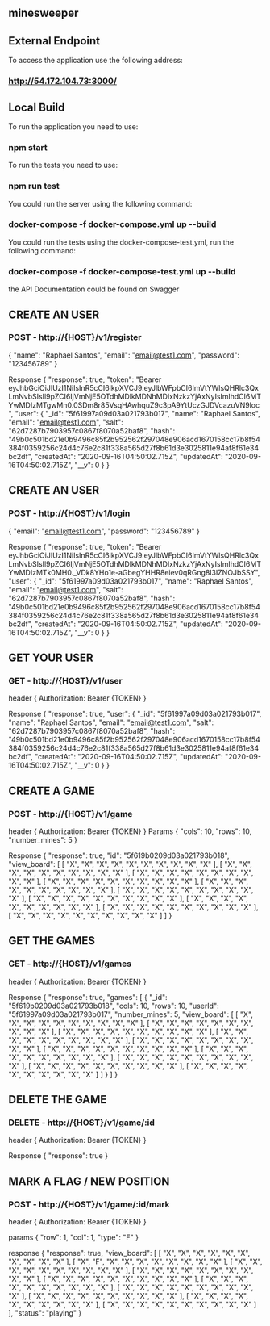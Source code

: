 ## minesweeper

## External Endpoint

To access the application use the following address:

### http://54.172.104.73:3000/

## Local Build

To run the application you need to use:

### npm start

To run the tests you need to use:

### npm run test

You could run the server using the following command:

### docker-compose -f docker-compose.yml up --build

You could run the tests using the docker-compose-test.yml, run the following command:

### docker-compose -f docker-compose-test.yml up --build

the API Documentation could be found on Swagger

## CREATE AN USER

### POST - http://{HOST}/v1/register

{
    "name": "Raphael Santos",
    "email": "email@test1.com",
    "password": "123456789"
}

Response
{
    "response": true,
    "token": "Bearer eyJhbGciOiJIUzI1NiIsInR5cCI6IkpXVCJ9.eyJlbWFpbCI6ImVtYWlsQHRlc3QxLmNvbSIsIl9pZCI6IjVmNjE5OTdhMDlkMDNhMDIxNzkzYjAxNyIsImlhdCI6MTYwMDIzMTgwMn0.0SDm8r85VsqHAwhquZ9c3pA9YtUczGJDVcazuVN9loc",
    "user": {
        "_id": "5f61997a09d03a021793b017",
        "name": "Raphael Santos",
        "email": "email@test1.com",
        "salt": "62d7287b7903957c0867f8070a52baf8",
        "hash": "49b0c501bd21e0b9496c85f2b952562f297048e906acd1670158cc17b8f54384f0359256c24d4c76e2c81f338a565d27f8b61d3e3025811e94af8f61e34bc2df",
        "createdAt": "2020-09-16T04:50:02.715Z",
        "updatedAt": "2020-09-16T04:50:02.715Z",
        "__v": 0
    }
}


## CREATE AN USER

### POST - http://{HOST}/v1/login

{
    "email": "email@test1.com",
    "password": "123456789"
}

Response
{
    "response": true,
    "token": "Bearer eyJhbGciOiJIUzI1NiIsInR5cCI6IkpXVCJ9.eyJlbWFpbCI6ImVtYWlsQHRlc3QxLmNvbSIsIl9pZCI6IjVmNjE5OTdhMDlkMDNhMDIxNzkzYjAxNyIsImlhdCI6MTYwMDIzMTk0MH0._VDk8YHo1e-aGbegYHHR8eiev0qRGng8l3IZNOJbSSY",
    "user": {
        "_id": "5f61997a09d03a021793b017",
        "name": "Raphael Santos",
        "email": "email@test1.com",
        "salt": "62d7287b7903957c0867f8070a52baf8",
        "hash": "49b0c501bd21e0b9496c85f2b952562f297048e906acd1670158cc17b8f54384f0359256c24d4c76e2c81f338a565d27f8b61d3e3025811e94af8f61e34bc2df",
        "createdAt": "2020-09-16T04:50:02.715Z",
        "updatedAt": "2020-09-16T04:50:02.715Z",
        "__v": 0
    }
}

## GET YOUR USER

### GET - http://{HOST}/v1/user

header
{
    Authorization: Bearer {TOKEN}
}

Response
{
    "response": true,
    "user": {
        "_id": "5f61997a09d03a021793b017",
        "name": "Raphael Santos",
        "email": "email@test1.com",
        "salt": "62d7287b7903957c0867f8070a52baf8",
        "hash": "49b0c501bd21e0b9496c85f2b952562f297048e906acd1670158cc17b8f54384f0359256c24d4c76e2c81f338a565d27f8b61d3e3025811e94af8f61e34bc2df",
        "createdAt": "2020-09-16T04:50:02.715Z",
        "updatedAt": "2020-09-16T04:50:02.715Z",
        "__v": 0
    }
}

## CREATE A GAME

### POST - http://{HOST}/v1/game

header
{
    Authorization: Bearer {TOKEN}
}
Params
{
    "cols": 10,
    "rows": 10,
    "number_mines": 5
}

Response
{
    "response": true,
    "id": "5f619b0209d03a021793b018",
    "view_board": [
        [
            "X",
            "X",
            "X",
            "X",
            "X",
            "X",
            "X",
            "X",
            "X",
            "X"
        ],
        [
            "X",
            "X",
            "X",
            "X",
            "X",
            "X",
            "X",
            "X",
            "X",
            "X"
        ],
        [
            "X",
            "X",
            "X",
            "X",
            "X",
            "X",
            "X",
            "X",
            "X",
            "X"
        ],
        [
            "X",
            "X",
            "X",
            "X",
            "X",
            "X",
            "X",
            "X",
            "X",
            "X"
        ],
        [
            "X",
            "X",
            "X",
            "X",
            "X",
            "X",
            "X",
            "X",
            "X",
            "X"
        ],
        [
            "X",
            "X",
            "X",
            "X",
            "X",
            "X",
            "X",
            "X",
            "X",
            "X"
        ],
        [
            "X",
            "X",
            "X",
            "X",
            "X",
            "X",
            "X",
            "X",
            "X",
            "X"
        ],
        [
            "X",
            "X",
            "X",
            "X",
            "X",
            "X",
            "X",
            "X",
            "X",
            "X"
        ],
        [
            "X",
            "X",
            "X",
            "X",
            "X",
            "X",
            "X",
            "X",
            "X",
            "X"
        ],
        [
            "X",
            "X",
            "X",
            "X",
            "X",
            "X",
            "X",
            "X",
            "X",
            "X"
        ]
    ]
}

## GET THE GAMES

### GET - http://{HOST}/v1/games

header
{
    Authorization: Bearer {TOKEN}
}

Response
{
    "response": true,
    "games": [
        {
            "_id": "5f619b0209d03a021793b018",
            "cols": 10,
            "rows": 10,
            "userId": "5f61997a09d03a021793b017",
            "number_mines": 5,
            "view_board": [
                [
                    "X",
                    "X",
                    "X",
                    "X",
                    "X",
                    "X",
                    "X",
                    "X",
                    "X",
                    "X"
                ],
                [
                    "X",
                    "X",
                    "X",
                    "X",
                    "X",
                    "X",
                    "X",
                    "X",
                    "X",
                    "X"
                ],
                [
                    "X",
                    "X",
                    "X",
                    "X",
                    "X",
                    "X",
                    "X",
                    "X",
                    "X",
                    "X"
                ],
                [
                    "X",
                    "X",
                    "X",
                    "X",
                    "X",
                    "X",
                    "X",
                    "X",
                    "X",
                    "X"
                ],
                [
                    "X",
                    "X",
                    "X",
                    "X",
                    "X",
                    "X",
                    "X",
                    "X",
                    "X",
                    "X"
                ],
                [
                    "X",
                    "X",
                    "X",
                    "X",
                    "X",
                    "X",
                    "X",
                    "X",
                    "X",
                    "X"
                ],
                [
                    "X",
                    "X",
                    "X",
                    "X",
                    "X",
                    "X",
                    "X",
                    "X",
                    "X",
                    "X"
                ],
                [
                    "X",
                    "X",
                    "X",
                    "X",
                    "X",
                    "X",
                    "X",
                    "X",
                    "X",
                    "X"
                ],
                [
                    "X",
                    "X",
                    "X",
                    "X",
                    "X",
                    "X",
                    "X",
                    "X",
                    "X",
                    "X"
                ],
                [
                    "X",
                    "X",
                    "X",
                    "X",
                    "X",
                    "X",
                    "X",
                    "X",
                    "X",
                    "X"
                ]
            ]
        }
    ]
}

## DELETE THE GAME

### DELETE - http://{HOST}/v1/game/:id

header
{
    Authorization: Bearer {TOKEN}
}

Response
{
    "response": true
}

## MARK A FLAG / NEW POSITION

### POST - http://{HOST}/v1/game/:id/mark

header
{
    Authorization: Bearer {TOKEN}
}

params
{
    "row": 1,
    "col": 1,
    "type": "F"
}

response
{
    "response": true,
    "view_board": [
        [
            "X",
            "X",
            "X",
            "X",
            "X",
            "X",
            "X",
            "X",
            "X",
            "X"
        ],
        [
            "X",
            "F",
            "X",
            "X",
            "X",
            "X",
            "X",
            "X",
            "X",
            "X"
        ],
        [
            "X",
            "X",
            "X",
            "X",
            "X",
            "X",
            "X",
            "X",
            "X",
            "X"
        ],
        [
            "X",
            "X",
            "X",
            "X",
            "X",
            "X",
            "X",
            "X",
            "X",
            "X"
        ],
        [
            "X",
            "X",
            "X",
            "X",
            "X",
            "X",
            "X",
            "X",
            "X",
            "X"
        ],
        [
            "X",
            "X",
            "X",
            "X",
            "X",
            "X",
            "X",
            "X",
            "X",
            "X"
        ],
        [
            "X",
            "X",
            "X",
            "X",
            "X",
            "X",
            "X",
            "X",
            "X",
            "X"
        ],
        [
            "X",
            "X",
            "X",
            "X",
            "X",
            "X",
            "X",
            "X",
            "X",
            "X"
        ],
        [
            "X",
            "X",
            "X",
            "X",
            "X",
            "X",
            "X",
            "X",
            "X",
            "X"
        ],
        [
            "X",
            "X",
            "X",
            "X",
            "X",
            "X",
            "X",
            "X",
            "X",
            "X"
        ]
    ],
    "status": "playing"
}
